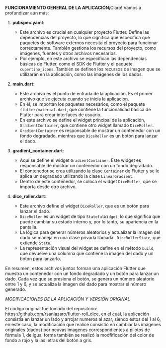 **FUNCIONAMIENTO GENERAL DE LA APLICACIÓN**¡Claro! Vamos a profundizar aún más:

1. **pubspec.yaml**:
   - Este archivo es crucial en cualquier proyecto Flutter. Define las dependencias del proyecto, lo que significa que especifica qué paquetes de software externos necesita el proyecto para funcionar correctamente. También gestiona los recursos del proyecto, como imágenes, fuentes y otros archivos necesarios.
   - Por ejemplo, en este archivo se especifican las dependencias básicas de Flutter, como el SDK de Flutter y el paquete `cupertino_icons`. También se definen los recursos de imagen que se utilizarán en la aplicación, como las imágenes de los dados.

2. **main.dart**:
   - Este archivo es el punto de entrada de la aplicación. Es el primer archivo que se ejecuta cuando se inicia la aplicación.
   - En él, se importan los paquetes necesarios, como el paquete `flutter/material.dart`, que contiene la funcionalidad básica de Flutter para crear interfaces de usuario.
   - En este archivo se define el widget principal de la aplicación, `GradientContainer`, que contiene otro widget llamado `DiceRoller`.
   - `GradientContainer` es responsable de mostrar un contenedor con un fondo degradado, mientras que `DiceRoller` es un botón para lanzar el dado.

3. **gradient_container.dart**:
   - Aquí se define el widget `GradientContainer`. Este widget es responsable de mostrar un contenedor con un fondo degradado.
   - El contenedor se crea utilizando la clase `Container` de Flutter y se le aplica un degradado utilizando la clase `LinearGradient`.
   - Dentro de este contenedor, se coloca el widget `DiceRoller`, que se importa desde otro archivo.

4. **dice_roller.dart**:
   - Este archivo define el widget `DiceRoller`, que es un botón para lanzar el dado.
   - `DiceRoller` es un widget de tipo `StatefulWidget`, lo que significa que puede cambiar su estado interno y, por lo tanto, su apariencia en la pantalla.
   - La lógica para generar números aleatorios y actualizar la imagen del dado se maneja en una clase privada llamada `_DiceRollerState`, que extiende `State`.
   - La representación visual del widget se define en el método `build`, que devuelve una columna que contiene la imagen del dado y un botón para lanzarlo.

En resumen, estos archivos juntos forman una aplicación Flutter que muestra un contenedor con un fondo degradado y un botón para lanzar un dado. Cada vez que se presiona el botón, se genera un número aleatorio entre 1 y 6, y se actualiza la imagen del dado para mostrar el número generado.


*MODIFICACIONES DE LA APLICACIÓN Y VERSIÓN ORIGINAL*

El código original fue tomado del repositorio: https://github.com/rsanlazaro/flutter-roll_dice, en el cual, la aplicación consistía en lanzar un lado y arrojar numeros al azar, siendo estos del 1 al 6, en este caso, la modificación que realicé consistió en cambiar las imágenes originales (dados) por neuvas imagenes correspondientes a pilotos de fórmula 1, de igual forma también se realizó la modfificación del color de fondo a rojo y la las letras del botón a gris. 
